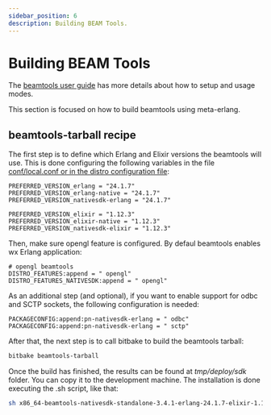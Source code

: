```yaml
---
sidebar_position: 6
description: Building BEAM Tools.
---
```


# Building BEAM Tools

The [beamtools user guide](/beamtools/intro) has more details about how to setup
and usage modes.

This section is focused on how to build beamtools using meta-erlang.

## beamtools-tarball recipe

The first step is to define which Erlang and Elixir versions the beamtools will
use. This is done configuring the following variables in the file
[conf/local.conf or in the distro configuration file](https://docs.yoctoproject.org/ref-manual/terms.html?highlight=local%20conf#term-Configuration-File):

```
PREFERRED_VERSION_erlang = "24.1.7"
PREFERRED_VERSION_erlang-native = "24.1.7"
PREFERRED_VERSION_nativesdk-erlang = "24.1.7"

PREFERRED_VERSION_elixir = "1.12.3"
PREFERRED_VERSION_elixir-native = "1.12.3"
PREFERRED_VERSION_nativesdk-elixir = "1.12.3"
```

Then, make sure opengl feature is configured. By defaul beamtools enables wx
Erlang application:

```
# opengl beamtools
DISTRO_FEATURES:append = " opengl"
DISTRO_FEATURES_NATIVESDK:append = " opengl"
```

As an additional step (and optional), if you want to enable support for odbc and
SCTP sockets, the following configuration is needed:

```
PACKAGECONFIG:append:pn-nativesdk-erlang = " odbc"
PACKAGECONFIG:append:pn-nativesdk-erlang = " sctp"
```

After that, the next step is to call bitbake to build the beamtools tarball:

```bash
bitbake beamtools-tarball
```

Once the build has finished, the results can be found at _tmp/deploy/sdk_
folder. You can copy it to the development machine. The installation is done
executing the .sh script, like that:

```bash
sh x86_64-beamtools-nativesdk-standalone-3.4.1-erlang-24.1.7-elixir-1.12.3.sh
```
